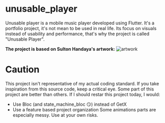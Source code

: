 # unusable_player
Unusable player is a mobile music player developed using Flutter.
It's a portfolio project, it's not mean to be used in real life.
Its focus on visuals instead of usability and performance, that's why the project is called "Unusable Player".

**The project is based on Sulton Handaya's artwork:**
![artwork](readme/original_artwork_by_sulton_handaya.webp)

# Caution
This project isn't representative of my actual coding standard.
If you take inspiration from this source code, keep a critical eye. Some part of this project are better than others.
If I should restar this project today, I would:
- Use Bloc (and state_machine_bloc 😏) instead of GetX
- Use a feature based project organization
Some animations parts are especially messy. Use at your own risks.